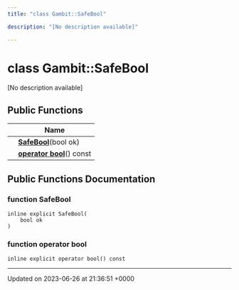 ```yaml
---
title: "class Gambit::SafeBool"

description: "[No description available]"

---
```


# class Gambit::SafeBool



[No description available]

## Public Functions

|                | Name           |
| -------------- | -------------- |
| | **[SafeBool](/documentation/code/classes/classgambit_1_1safebool/#function-safebool)**(bool ok) |
| | **[operator bool](/documentation/code/classes/classgambit_1_1safebool/#function-operator-bool)**() const |

## Public Functions Documentation

### function SafeBool

```
inline explicit SafeBool(
    bool ok
)
```


### function operator bool

```
inline explicit operator bool() const
```


-------------------------------

Updated on 2023-06-26 at 21:36:51 +0000